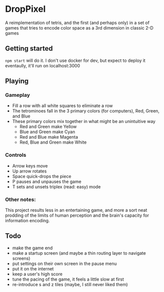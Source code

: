 # DropPixel
A reimplementation of tetris, and the first (and perhaps only) in a set of games that tries to encode color space as a 3rd dimension in classic 2-D games

## Getting started
`npm start` will do it. I don't use docker for dev, but expect to deploy it eventaully, it'll run on localhost:3000


## Playing

### Gameplay
- Fill a row with all white squares to eliminate a row
- The tetrominoes fall in the 3 primary colors (for computers), Red, Green, and Blue
- These primary colors mix together in what might be an unintuitive way
  - Red and Green make Yellow
  - Blue and Green make Cyan
  - Red and Blue make Magenta
  - Red, Blue and Green make White

### Controls
- Arrow keys move
- Up arrow rotates
- Space quick-drops the piece
- P pauses and unpauses the game
- T sets and unsets triplex (read: easy) mode

### Other notes:
This project results less in an entertaining game, and more a sort neat prodding of the limits of human perception and the brain's capacity for information encoding.

## Todo
- make the game end
- make a startup screen (and maybe a thin routing layer to navigate screens)
- put settings on their own screen in the pause menu
- put it on the internet
- keep a user's high score
- tune the pacing of the game, it feels a little slow at first
- re-introduce s and z tiles (maybe, I still never liked them)
